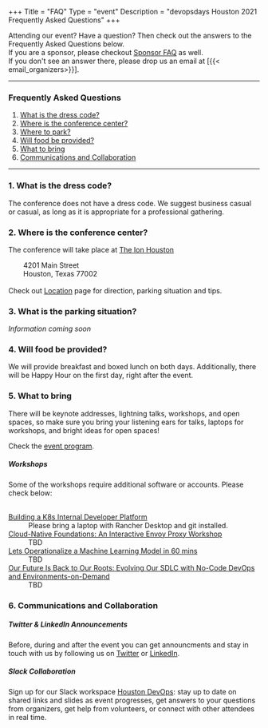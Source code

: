 +++
Title = "FAQ"
Type = "event"
Description = "devopsdays Houston 2021 Frequently Asked Questions"
+++

Attending our event? Have a question? Then check out the answers to the Frequently Asked Questions below. <br/>
If you are a sponsor, please checkout <a href="/events/2022-houston/sponsor/#FAQ">Sponsor FAQ</a> as well. <br/>
If you don't see an answer there, please drop us an email at [{{< email_organizers>}}]. <br/>

<hr/>

<style>
   h3 {
    font-weight: bold;
   }
</style>

<h3>Frequently Asked Questions</h3>
<ol>
<li><a href="#DressCode">What is the dress code?</a></li>
<li><a href="#Directions">Where is the conference center?</a></li>
<li><a href="#Parking">Where to park?</a></li>
<li><a href="#Food">Will food be provided?</a></li>
<li><a href="#Bring">What to bring</a></li>
<li><a href="#Communications">Communications and Collaboration</a></li>
</ol>

<hr/>


<a name="DressCode"><h3>1. What is the dress code?</h3></a>
The conference does not have a dress code. We suggest business casual or casual, as long as it is appropriate for a professional gathering.

<a name="Directions"><h3>2. Where is the conference center?</h3></a>
The conference will take place at <a href="https://www.ionhouston.com/">The Ion Houston</a><br/>
<div style="margin-left:30px">
4201 Main Street<br/>
Houston, Texas 77002<br/>
&nbsp;
</div>
Check out <a href="/events/2022-houston/location">Location</a> page for direction, parking situation and tips.

<a name="Parking"><h3>3. What is the parking situation?</h3></a>
<i>Information coming soon</i>

<a name="Food"><h3>4. Will food be provided?</h3></a>
We will provide breakfast and boxed lunch on both days. Additionally, there will be Happy Hour on the first day, right after the event.

<a name="Bring"><h3>5. What to bring</h3></a>
There will be keynote addresses, lightning talks, workshops, and open spaces, so make sure you bring your listening ears for talks, laptops for workshops, and bright ideas for open spaces! <br/>

Check the <a href="/events/2022-houston/program/">event program</a>. <br/>
 
<h5>Workshops</h5>
Some of the workshops require additional software or accounts. Please check below:
<br>&nbsp;</br>

<dl>
<dt><a href="/events/2022-houston/program/dan-kirkpatrick/">Building a K8s Internal Developer Platform</a></dt>
<dd>Please bring a laptop with Rancher Desktop and git installed.</dd>

<dt><a href="/events/2022-houston/program/jim-barton">Cloud-Native Foundations: An Interactive Envoy Proxy Workshop</a></dt>
<dd>TBD</dd>

<dt><a href="/events/2022-houston/program/sagar-kewalramani">Lets Operationalize a Machine Learning Model in 60 mins</a></dt>
<dd>TBD</dd>

<dt><a href="/events/2022-houston/program/mark-freydl">Our Future Is Back to Our Roots: Evolving Our SDLC with No-Code DevOps and Environments-on-Demand</a></dt>
<dd>TBD</dd>
</dl>


<a name="Communications"><h3>6. Communications and Collaboration</h3></a>
<h5>Twitter & LinkedIn Announcements</h5>
Before, during and after the event you can get announcments and stay in touch with us by following us on <a href="https://twitter.com/DevOpsDaysHTown">Twitter</a> or <a href="https://www.linkedin.com/company/devopsdays-houston">LinkedIn</a>.
<h5>Slack Collaboration</h5>
Sign up for our Slack workspace <a href="https://join.slack.com/t/houstondevops/shared_invite/enQtNzIyMzk1MTIyOTYwLTFmMWI0NTg3YzE3M2Q2MDY0NjE5MjNjMTdhZWI5ODFkOWU0YzM1M2QwOGI3OGQ2NGJjNzcxOTU5NmY4OTA4NzI">Houston DevOps</a>: stay up to date on shared links and slides as event progresses, get answers to your questions from organizers, get help from volunteers, or connect with other attendees in real time.

